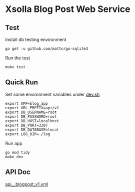 # Xsolla Blog Post Web Service

## Test
Install db testing environment
```console
go get -u github.com/mattn/go-sqlite3    
```
Run the test
```console
make test
```

## Quick Run
Set some environment variables under [dev.sh](cmd/dev.sh)
```
export APP=blog_app
export URL_PREFIX=api/v1
export DB_USERNAME=root
export DB_PASSWORD=root
export DB_HOST=localhost
export DB_PORT=3307
export DB_DATABASE=local
export LOG_DIR=./log
```
Run app
```console
go mod tidy
make dev
```
## API Doc
[api__blogpost_v1.yml](api/openapi-spec/v3//api__blogpost_v1.yml)
